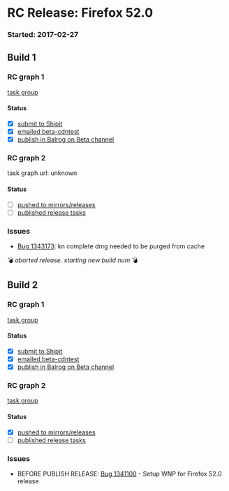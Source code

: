 # RC Release: Firefox 52.0

### Started: 2017-02-27

## Build 1

### RC graph 1
[task group](https://tools.taskcluster.net/push-inspector/#/fZx5UUxeTVeWR38eKFdK5A)

#### Status
- [x] [submit to Shipit](https://wiki.mozilla.org/Release:Release_Automation_on_Mercurial:Starting_a_Release#Submit_to_Ship_It)
- [x] [emailed beta-cdntest](../how-tos/relpro.md#1-email-drivers-re-release-live-on-test-channel)
- [x] [publish in Balrog on Beta channel](../how-tos/relpro.md#3-publish-release)

### RC graph 2
task graph url: unknown

#### Status
- [ ] [pushed to mirrors/releases](../how-tos/relpro.md#2-push-to-releases-dir-mirrors)
- [ ] [published release tasks](../how-tos/relpro.md#3-publish-release)

### Issues
- [Bug 1343173](https://bugzil.la/1343173): kn complete dmg needed to be purged from cache

:bomb: _aborted release. starting new build num_ :bomb:

## Build 2

### RC graph 1
[task group](https://tools.taskcluster.net/push-inspector/#/Noc09qlSTsOmJGNsv8DU1w)

#### Status
- [x] [submit to Shipit](https://wiki.mozilla.org/Release:Release_Automation_on_Mercurial:Starting_a_Release#Submit_to_Ship_It)
- [x] [emailed beta-cdntest](../how-tos/relpro.md#1-email-drivers-re-release-live-on-test-channel)
- [x] [publish in Balrog on Beta channel](../how-tos/relpro.md#3-publish-release)

### RC graph 2
[task group](https://tools.taskcluster.net/push-inspector/#/https://tools.taskcluster.net/task-group-inspector/#/bnSOK6pqS3KLPsPJ4pYb8w)

#### Status
- [x] [pushed to mirrors/releases](../how-tos/relpro.md#2-push-to-releases-dir-mirrors)
- [ ] [published release tasks](../how-tos/relpro.md#3-publish-release)

### Issues
- BEFORE PUBLISH RELEASE: [Bug 1341100](https://bugzil.la/1341100) - Setup WNP for Firefox 52.0 release


